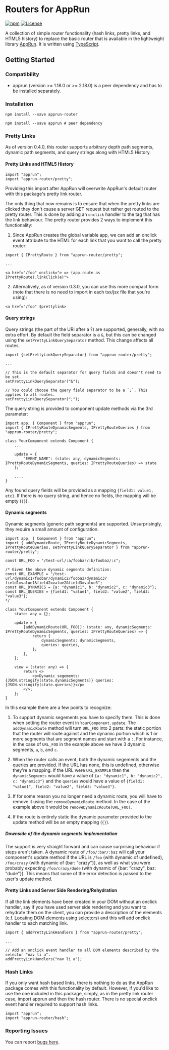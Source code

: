 # Routers for AppRun
[![npm](https://img.shields.io/npm/v/apprun-router.svg)](https://www.npmjs.com/package/apprun-router)
[![License](https://img.shields.io/:license-mit-blue.svg)](LICENSE)

A collection of simple router functionality (hash links, pretty links, and HTML5 history) to replace the basic router that is available in the lightweight library [AppRun](https://github.com/yysun/apprun). It is written using [TypeScript](https://www.typescriptlang.org/).

## Getting Started

### Compatibility

* apprun (version >= 1.18.0 or >= 2.18.0) is a peer dependency and has to be installed separately.

### Installation
```
npm install --save apprun-router

npm install --save apprun # peer dependency
```
### Pretty Links

As of version 0.4.0, this router supports arbitrary depth path segments, dynamic path segments, and query strings along with HTML5 History.

#### Pretty Links and HTML5 History

```
import "apprun";
import "apprun-router/pretty";
```

Providing this import after AppRun will overwrite AppRun's default router with this package's pretty link router. 

The only thing that now remains is to ensure that when the pretty links are clicked they don't cause a server GET request but rather get routed to the pretty router. This is done by adding an `onclick` handler to the tag that has the link behaviour. The pretty router provides 2 ways to implement this functionality:

1. Since AppRun creates the global variable app, we can add an onclick event attribute to the HTML for each link that you want to call the pretty router:
```
import { IPrettyRoute } from "apprun-router/pretty";

...

<a href="/foo" onclick="e => (app.route as IPrettyRoute).linkClick(e)">
```

2. Alternatively, as of version 0.3.0, you can use this more compact form (note that there is no need to import in each tsx/jsx file that you're using):
```
<a href="/foo" $prettylink>
```

#### Query strings

Query strings (the part of the URI after a ?) are supported, generally, with no extra effort. By default the field separator is a `&`, but this can be changed using the `setPrettyLinkQuerySeparator` method. This change affects all routes.

```
import {setPrettyLinkQuerySeparator} from "apprun-router/pretty";

...

// This is the default separator for query fields and doesn't need to be set.
setPrettyLinkQuerySeparator("&");

// You could choose the query field separator to be a `;`. This applies to all routes.
setPrettyLinkQuerySeparator(";");
```

The query string is provided to component update methods via the 3rd parameter:
```
import app, { Component } from "apprun";
import { IPrettyRouteDynamicSegments, IPrettyRouteQueries } from "apprun-router/pretty";

class YourComponent extends Component {
    ...

    update = {
        "EVENT_NAME": (state: any, dynamicSegments: IPrettyRouteDynamicSegments, queries: IPrettyRouteQueries) => state
    };

    ....
}
```

Any found query fields will be provided as a mapping `{field1: value1, etc}`. If there is no query string, and hence no fields, the mapping will be empty (`{}`).

#### Dynamic segments

Dynamic segments (generic path segments) are supported. Unsurprisingly, they require a small amount of configuration.

```
import app, { Component } from "apprun";
import { addDynamicRoute, IPrettyRouteDynamicSegments, IPrettyRouteQueries, setPrettyLinkQuerySeparator } from "apprun-router/pretty";

const URL_FOO = "/test-url/:a/foobar/:b/foobaz/:c";

/* Given the above dynamic segments definition: 
const URL_EXAMPLE = "/test-url/dynamic1/foobar/dynamic2/foobaz/dynamic3?field1=value1&field2=value2&field3=value3";
const URL_DYNAMICS = {a: "dynamic1", b: "dynamic2", c: "dynamic3"};
const URL_QUERIES = {field1: "value1", field2: "value2", field3: "value3"};
*/

class YourComponent extends Component {
    state: any = {};

    update = {
        [addDynamicRoute(URL_FOO)]: (state: any, dynamicSegments: IPrettyRouteDynamicSegments, queries: IPrettyRouteQueries) => {
            return {
                dynamicSegments: dynamicSegments,
                queries: queries,
            };
        },
    };

    view = (state: any) => {
        return <>
            <p>Dynamic segements: {JSON.stringify(state.dynamicSegments)} queries: {JSON.stringify(state.queries)}</p>
        </>;
    };
}
```

In this example there are a few points to recognize:
1. To support dynamic segements you have to specify them. This is done when setting the router event in `YourComponent.update`. The `addDynamicRoute` method will turn `URL_FOO` into 2 parts: the static portion that the router will route against and the dynamic portion which is 1 or more segments that are segment names and start with a `:`. For instance, in the case of `URL_FOO` in the example above we have 3 dynamic segments, `a`, `b`, and `c`.

2. When the router calls an event, both the dynamic segements and the queries are provided. If the URL has none, this is undefined, otherwise they're a mapping. If the URL were `URL_EXAMPLE` then the `dynamicSegments` would have a value of `{a: "dynamic1", b: "dynamic2", c: "dynamic3"}` and the `queries` would have a value of `{field1: "value1", field2: "value2", field3: "value3"}`.

3. If for some reason you no longer need a dynamic route, you will have to remove it using the `removeDynamicRoute` method. In the case of the example above it would be `removeDynamicRoute(URL_FOO)`.

4. If the route is entirely static the dynamic parameter provided to the update method will be an empty mapping (`{}`).


##### Downside of the dynamic segments implementation

The support is very straight forward and can cause surprising behaviour if steps aren't taken. A dynamic route of `/foo/:bar/:baz` will call your component's update method if the URL is `/foo` (with dynamic of undefined), `/foo/crazy` (with dynamic of {bar: "crazy"}), as well as what you were probably expecting `/foo/crazy/dude` (with dynamic of {bar: "crazy", baz: "dude"}). This means that some of the error detection is passed to the user's update method.

#### Pretty Links and Server Side Rendering/Rehydration

If all the link elements have been created in your DOM without an onclick handler, say if you have used server side rendering and you want to rehydrate them on the client, you can provide a description of the elements (c.f. [Locating DOM elements using selectors](https://developer.mozilla.org/en-US/docs/Web/API/Document_object_model/Locating_DOM_elements_using_selectors)) and this will add onclick handler to each matching link.
```
import { addPrettyLinkHandlers } from "apprun-router/pretty";

...

// Add an onclick event handler to all DOM elements described by the selector "nav li a".
addPrettyLinkHandlers("nav li a");
```

### Hash Links

If you only want hash based links, there is nothing to do as the AppRun package comes with this functionality by default. However, if you'd like to use the one included in this package, simply, as in the pretty link router case, import apprun and then the hash router. There is no special onclick event handler required to support hash links.
```
import "apprun";
import "apprun-router/hash";
```

### Reporting Issues

You can report [bugs here](https://github.com/phBalance/apprun-router/issues).